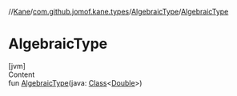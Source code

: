 //[Kane](../../index.md)/[com.github.jomof.kane.types](../index.md)/[AlgebraicType](index.md)/[AlgebraicType](-algebraic-type.md)



# AlgebraicType  
[jvm]  
Content  
fun [AlgebraicType](-algebraic-type.md)(java: [Class](https://docs.oracle.com/javase/8/docs/api/java/lang/Class.html)<[Double](https://kotlinlang.org/api/latest/jvm/stdlib/kotlin/-double/index.html)>)  



